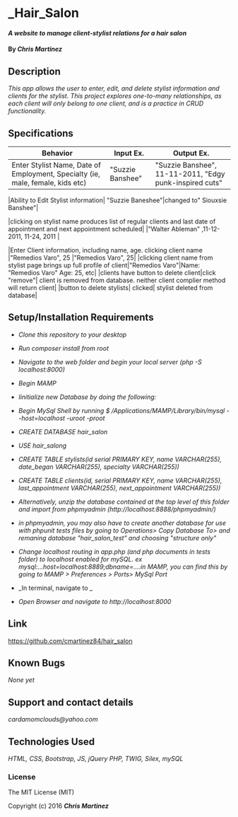 # _Hair_Salon

#### _A website to manage client-stylist relations for a hair salon_

#### By _**Chris Martinez**_

## Description
_This app allows the user to enter, edit, and delete stylist information and clients for the stylist. This project explores one-to-many relationships, as each client will only belong to one client, and is a practice in CRUD functionality._


## Specifications
| Behavior | Input Ex. | Output Ex. |
| --- | --- | --- |
| Enter Stylist Name, Date of Employment, Specialty (ie, male, female, kids etc)| "Suzzie Banshee"| "Suzzie Banshee", 11-11-2011, "Edgy punk-inspired cuts"|"Suzzie Banshee", 11-11-2011, "Edgy punk-inspired cuts"|

|Ability to Edit Stylist information| "Suzzie Baneshee"|changed to" Siouxsie Banshee"|

|clicking on stylist name produces list of regular clients and last date of appointment and next appointment scheduled| <click>|"Walter Ableman" ,11-12-2011, 11-24, 2011 |

|Enter Client information, including name, age. clicking client name |"Remedios Varo", 25 |"Remedios Varo",  25|
|clicking client name from stylist page brings up full profile of client|"Remedios Varo"|Name: "Remedios Varo" Age: 25, etc|
|clients have button to delete client|click "remove"| client is removed from database. neither client complier method will return client|
|button to delete stylists| clicked| stylist deleted from database|


## Setup/Installation Requirements
* _Clone this repository to your desktop_
* _Run composer install from root_
* _Navigate to the web folder and begin your local server (php -S localhost:8000)_
 * _Begin MAMP_
* _Iinitialize new Database by doing the following:_
* _Begin MySql Shell by running $ /Applications/MAMP/Library/bin/mysql --host=localhost -uroot -proot_
* _CREATE DATABASE hair_salon_
* _USE hair_salong_
* _CREATE TABLE stylists(id serial PRIMARY KEY, name VARCHAR(255), date_began VARCHAR(255), specialty VARCHAR(255))_
* _CREATE TABLE clients(id, serial PRIMARY KEY, name VARCHAR(255), last_appointment VARCHAR(255), next_appointment VARCHAR(255))_
* _Alternatively, unzip the database contained at the top level of this folder and import from phpmyadmin (http://localhost:8888/phpmyadmin/)_
* _in phpmyadmin, you may also  have to create another database for use with phpunit tests files by going to Operations> Copy Database To> and remaning database "hair_salon_test" and choosing "structure only"_

* _Change localhost routing in app.php (and php documents in tests folder) to localhost enabled for mySQL. ex mysql:...host=localhost:8889;dbname=....in MAMP, you can find this by going to  MAMP > Preferences > Ports> MySql Port_
* _In terminal, navigate to _
* _Open Browser and navigate to http://localhost:8000_
## Link
https://github.com/cmartinez84/hair_salon

## Known Bugs
_None yet_

## Support and contact details
_cardamomclouds@yahoo.com_

## Technologies Used
_HTML,
CSS,
Bootstrap,
JS,
jQuery
PHP,
TWIG,
Silex,
mySQL_

### License
The MIT License (MIT)

Copyright (c) 2016 **_Chris Martinez_**
